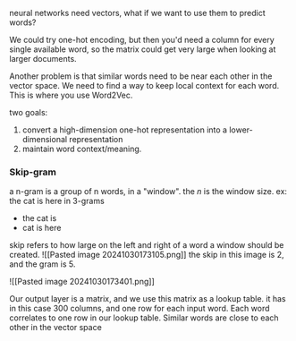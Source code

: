 neural networks need vectors, what if we want to use them to predict words?

We could try one-hot encoding, but then you'd need a column for every single available word, so the matrix could get very large when looking at larger documents.

Another problem is that similar words need to be near each other in the vector space. We need to find a way to keep local context for each word. This is where you use Word2Vec.

two goals:
1. convert a high-dimension one-hot representation into a lower-dimensional representation
2. maintain word context/meaning.

### Skip-gram
a n-gram is a group of n words, in a "window". the $n$ is the window size.
ex: the cat is here in 3-grams
- the cat is
- cat is here

skip refers to how large on the left and right of a word a window should be created.
![[Pasted image 20241030173105.png]]
the skip in this image is 2, and the gram is 5.

![[Pasted image 20241030173401.png]]


Our output layer is a matrix, and we use this matrix as a lookup table. it has in this case 300 columns, and one row for each input word. Each word correlates to one row in our lookup table.
Similar words are close to each other in the vector space